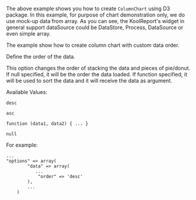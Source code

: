 The above example shows you how to create `ColumnChart` using D3 package. In this example, for purpose of chart demonstration only, we do use mock-up data from array. As you can see, the KoolReport's widget in general support dataSource could be DataStore, Process, DataSource or even simple array.

The example show how to create column chart with custom data order.

Define the order of the data.

This option changes the order of stacking the data and pieces of pie/donut. If null specified, it will be the order the data loaded. If function specified, it will be used to sort the data and it will receive the data as argument.

Available Values:

`desc`

`asc`

`function (data1, data2) { ... }`

`null`

For example:

    ...
    "options" => array(
            "data" => array(
               ...
                "order" => 'desc'
            ),
            ...
        )